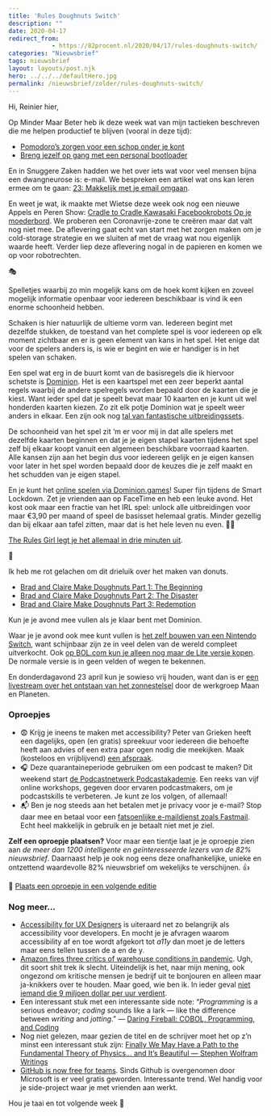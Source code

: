 ```yaml
---
title: 'Rules Doughnuts Switch'
description: ""
date: 2020-04-17
redirect_from: 
            - https://82procent.nl/2020/04/17/rules-doughnuts-switch/
categories: "Nieuwsbrief"
tags: nieuwsbrief	
layout: layouts/post.njk
hero: ../../../defaultHero.jpg
permalink: /nieuwsbrief/zolder/rules-doughnuts-switch/
---
```

<!-- wp:paragraph -->

Hi, Reinier hier,

<!-- /wp:paragraph -->

<!-- wp:paragraph -->

Op Minder Maar Beter heb ik deze week wat van mijn tactieken beschreven die me helpen productief te blijven (vooral in deze tijd):

<!-- /wp:paragraph -->

<!-- wp:list -->

- [Pomodoro’s zorgen voor een schop onder je kont](https://mindermaarbeter.nl/productiviteit/pomodoros-zorgen-voor-een-schop-onder-je-kont/)
- [Breng jezelf op gang met een personal bootloader](https://mindermaarbeter.nl/productiviteit/breng-jezelf-op-gang-met-een-personal-bootloader/)

<!-- /wp:list -->

<!-- wp:paragraph -->

En in Snuggere Zaken hadden we het over iets wat voor veel mensen bijna een dwangneurose is: e-mail. We bespreken een artikel wat ons kan leren ermee om te gaan: [23: Makkelijk met je email omgaan](https://www.snuggerezaken.nl/23).

<!-- /wp:paragraph -->

<!-- wp:paragraph -->

En weet je wat, ik maakte met Wietse deze week ook nog een nieuwe Appels en Peren Show: [Cradle to Cradle Kawasaki Facebookrobots Op je moederbord](https://www.appelsenperenshow.nl/178). We proberen een Coronavrije-zone te creëren maar dat valt nog niet mee. De aflevering gaat echt van start met het zorgen maken om je cold-storage strategie en we sluiten af met de vraag wat nou eigenlijk waarde heeft. Verder liep deze aflevering nogal in de papieren en komen we op voor robotrechten.

<!-- /wp:paragraph -->

<!-- wp:paragraph -->

🎭

<!-- /wp:paragraph -->

<!-- wp:paragraph -->

Spelletjes waarbij zo min mogelijk kans om de hoek komt kijken en zoveel mogelijk informatie openbaar voor iedereen beschikbaar is vind ik een enorme schoonheid hebben.

<!-- /wp:paragraph -->

<!-- wp:paragraph -->

Schaken is hier natuurlijk de ultieme vorm van. Iedereen begint met dezelfde stukken, de toestand van het complete spel is voor iedereen op elk moment zichtbaar en er is geen element van kans in het spel. Het enige dat voor de spelers anders is, is wie er begint en wie er handiger is in het spelen van schaken.

<!-- /wp:paragraph -->

<!-- wp:paragraph -->

Een spel wat erg in de buurt komt van de basisregels die ik hiervoor schetste is [Dominion](https://partner.bol.com/click/click?p=2&t=url&s=1066120&f=TXL&url=https%3A%2F%2Fwww.bol.com%2Fnl%2Fp%2Fdominion-kaartspel%2F9200000080798542%2F&name=Dominion%20Kaartspel). Het is een kaartspel met een zeer beperkt aantal regels waarbij de andere spelregels worden bepaald door de kaarten die je kiest. Want ieder spel dat je speelt bevat maar 10 kaarten en je kunt uit wel honderden kaarten kiezen. Zo zit elk potje Dominion wat je speelt weer anders in elkaar. Een zijn ook nog [tal van fantastische uitbreidingssets](https://www.bol.com/nl/p/dominion-intrige-kaartspel/9200000081071639/?bltgh=gQ1e0taGTNEEckAFxXpEEQ.nAm3PzLp7CmL8c41uy5Nog_0_24.32.ProductTitle).

<!-- /wp:paragraph -->

<!-- wp:paragraph -->

De schoonheid van het spel zit ‘m er voor mij in dat alle spelers met dezelfde kaarten beginnen en dat je je eigen stapel kaarten tijdens het spel zelf bij elkaar koopt vanuit een algemeen beschikbare voorraad kaarten. Alle kansen zijn aan het begin dus voor iedereen gelijk en je eigen kansen voor later in het spel worden bepaald door de keuzes die je zelf maakt en het schudden van je eigen stapel.

<!-- /wp:paragraph -->

<!-- wp:paragraph -->

En je kunt het [online spelen via Dominion.games](https://dominion.games)! Super fijn tijdens de Smart Lockdown. Zet je vrienden aan op FaceTime en heb een leuke avond. Het kost ook maar een fractie van het IRL spel: unlock alle uitbreidingen voor maar €3,90 per maand of speel de basisset helemaal gratis. Minder gezellig dan bij elkaar aan tafel zitten, maar dat is het hele leven nu even. 🤷‍♂️

<!-- /wp:paragraph -->

<!-- wp:paragraph -->

[The Rules Girl legt je het allemaal in drie minuten uit](https://www.youtube.com/watch?v=5jNGpgdMums).

<!-- /wp:paragraph -->

<!-- wp:paragraph -->

🍩

<!-- /wp:paragraph -->

<!-- wp:paragraph -->

Ik heb me rot gelachen om dit drieluik over het maken van donuts.

<!-- /wp:paragraph -->

<!-- wp:list -->

- [Brad and Claire Make Doughnuts Part 1: The Beginning](https://www.youtube.com/watch?v=fzDwiw7xIHE)
- [Brad and Claire Make Doughnuts Part 2: The Disaster](https://www.youtube.com/watch?v=h4caStlvK24)
- [Brad and Claire Make Doughnuts Part 3: Redemption](https://www.youtube.com/watch?v=_FHoLrFqKR8)

<!-- /wp:list -->

<!-- wp:paragraph -->

Kun je je avond mee vullen als je klaar bent met Dominion.

<!-- /wp:paragraph -->

<!-- wp:paragraph -->

Waar je je avond ook mee kunt vullen is [het zelf bouwen van een Nintendo Switch](https://imgur.com/gallery/ku9zlNu), want schijnbaar zijn ze in veel delen van de wereld compleet uitverkocht. Ook [op BOL.com kun je alleen nog maar de Lite versie kopen](https://partner.bol.com/click/click?p=2&t=url&s=1066120&f=TXL&url=https%3A%2F%2Fwww.bol.com%2Fnl%2Fl%2Fnintendo-switch-consoles%2FN%2F38912%2F&name=bol.com). De normale versie is in geen velden of wegen te bekennen.

<!-- /wp:paragraph -->

<!-- wp:paragraph -->

En donderdagavond 23 april kun je sowieso vrij houden, want dan is er [een livestream over het ontstaan van het zonnestelsel](https://werkgroepmaanenplaneten.nl/2020/04/16/nieuwe-live-stream-op-donderdag-23-april-2000/) door de werkgroep Maan en Planeten.

<!-- /wp:paragraph -->

<!-- wp:heading {"level":3} -->

### Oproepjes

<!-- /wp:heading -->

<!-- wp:list -->

- 😨 Krijg je ineens te maken met accessibility? Peter van Grieken heeft een dagelijks, open (en gratis) spreekuur voor iedereen die behoefte heeft aan advies of een extra paar ogen nodig die meekijken. Maak (kosteloos en vrijblijvend) [een afspraak](https://frozenrockets.nl/office-hours).
- 🎧 Deze quarantaineperiode gebruiken om een podcast te maken? Dit weekend start [de Podcastnetwerk Podcastakademie](https://www.podcastnetwerk.nl/doe-mee-aan-de-podcastakademie/). Een reeks van vijf online workshops, gegeven door ervaren podcastmakers, om je podcastskills te verbeteren. Je kunt ze los volgen, of allemaal!
- 📬 Ben je nog steeds aan het betalen met je privacy voor je e-mail? Stop daar mee en betaal voor een [fatsoenlijke e-maildienst zoals Fastmail](https://www.fastmail.com/?STKI=16948328). Echt heel makkelijk in gebruik en je betaalt niet met je ziel.

<!-- /wp:list -->

<!-- wp:paragraph -->

**Zelf een oproepje plaatsen?** Voor maar een tientje laat je je oproepje zien aan _de meer dan 1200 intelligente en geïnteresseerde lezers van de 82% nieuwsbrief_. Daarnaast help je ook nog eens deze onafhankelijke, unieke en ontzettend waardevolle 82% nieuwsbrief om wekelijks te verschijnen. 👍

<!-- /wp:paragraph -->

<!-- wp:paragraph -->

🌟 [Plaats een oproepje in een volgende editie](https://82procent.nl/plaats-een-oproepje/)

<!-- /wp:paragraph -->

<!-- wp:heading {"level":3} -->

### Nog meer…

<!-- /wp:heading -->

<!-- wp:list -->

- [Accessibility for UX Designers](https://accessibility-for-teams.com/accessibility-for-ux-designers?ref=heydesigner) is uiteraard net zo belangrijk als accessibility voor developers. En mocht je je afvragen waarom accessibility af en toe wordt afgekort tot _a11y_ dan moet je de letters maar eens tellen tussen de a en de y.
- [Amazon fires three critics of warehouse conditions in pandemic](https://www.reuters.com/article/us-health-coronavirus-amazon-com-warehou/amazon-fires-two-employees-critical-of-warehouse-working-conditions-idUSKCN21W0UI). Ugh, dit soort shit trek ik slecht. Uiteindelijk is het, naar mijn mening, ook ongezond om kritische mensen je bedrijf uit te bonjouren en alleen maar ja-knikkers over te houden. Maar goed, wie ben ik. In ieder geval [niet iemand die 9 miljoen dollar per uur verdient](https://www.businessinsider.com/what-amazon-ceo-jeff-bezos-makes-every-day-hour-minute-2018-10).
- Een interessant stuk met een interessante side note: “_Programming_ is a serious endeavor; _coding_ sounds like a lark — like the difference between _writing_ and _jotting_.” — [Daring Fireball: COBOL, Programming, and Coding](https://daringfireball.net/2020/04/cobol_programming_coding)
- Nog niet gelezen, maar gezien de titel en de schrijver moet het op z’n minst een interessant stuk zijn: [Finally We May Have a Path to the Fundamental Theory of Physics… and It’s Beautiful — Stephen Wolfram Writings](https://writings.stephenwolfram.com/2020/04/finally-we-may-have-a-path-to-the-fundamental-theory-of-physics-and-its-beautiful/)
- [GitHub is now free for teams](https://github.blog/2020-04-14-github-is-now-free-for-teams/). Sinds Github is overgenomen door Microsoft is er veel gratis geworden. Interessante trend. Wel handig voor je side-project waar je met vrienden aan werkt.

<!-- /wp:list -->

<!-- wp:paragraph -->

Hou je taai en tot volgende week 👋

<!-- /wp:paragraph -->

<!-- wp:block {"ref":214} /-->
